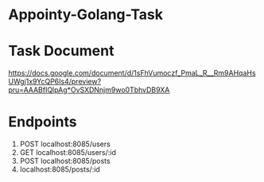 # Appointy-Golang-Task

# Task Document
https://docs.google.com/document/d/1sFhVumoczf_PmaL_R__Rm9AHqaHsUWgj1x9YcQP6Is4/preview?pru=AAABfIQlpAg*OvSXDNnjm9wo0TbhvDB9XA

# Endpoints
<ol>
  <li> POST localhost:8085/users </li>
  <li> GET localhost:8085/users/:id </li>
  <li> POST localhost:8085/posts </li>
  <li> localhost:8085/posts/:id </li>
</ol>
